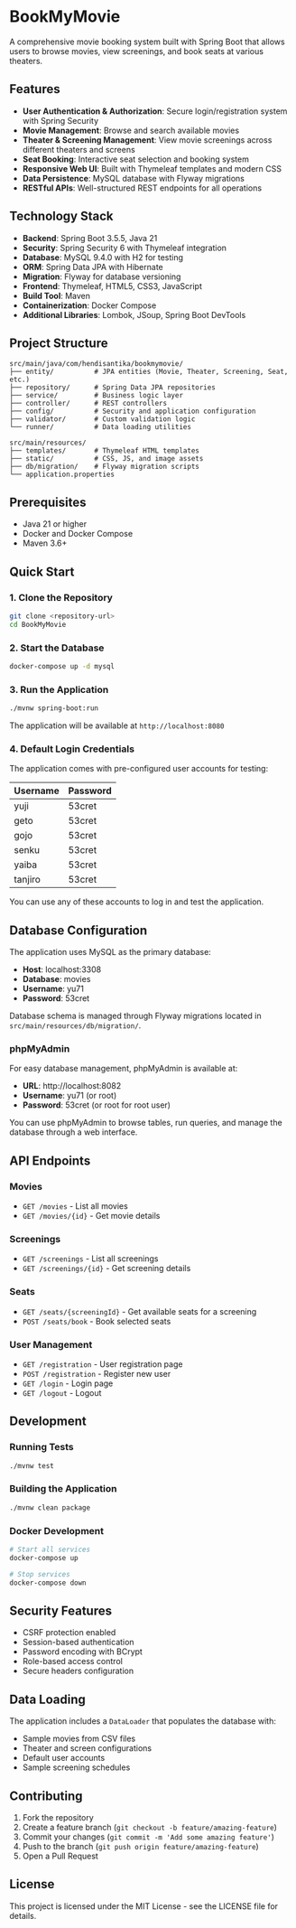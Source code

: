 # BookMyMovie

A comprehensive movie booking system built with Spring Boot that allows users to browse movies, view screenings, and
book seats at various theaters.

## Features

- **User Authentication & Authorization**: Secure login/registration system with Spring Security
- **Movie Management**: Browse and search available movies
- **Theater & Screening Management**: View movie screenings across different theaters and screens
- **Seat Booking**: Interactive seat selection and booking system
- **Responsive Web UI**: Built with Thymeleaf templates and modern CSS
- **Data Persistence**: MySQL database with Flyway migrations
- **RESTful APIs**: Well-structured REST endpoints for all operations

## Technology Stack

- **Backend**: Spring Boot 3.5.5, Java 21
- **Security**: Spring Security 6 with Thymeleaf integration
- **Database**: MySQL 9.4.0 with H2 for testing
- **ORM**: Spring Data JPA with Hibernate
- **Migration**: Flyway for database versioning
- **Frontend**: Thymeleaf, HTML5, CSS3, JavaScript
- **Build Tool**: Maven
- **Containerization**: Docker Compose
- **Additional Libraries**: Lombok, JSoup, Spring Boot DevTools

## Project Structure

```
src/main/java/com/hendisantika/bookmymovie/
├── entity/          # JPA entities (Movie, Theater, Screening, Seat, etc.)
├── repository/      # Spring Data JPA repositories
├── service/         # Business logic layer
├── controller/      # REST controllers
├── config/          # Security and application configuration
├── validator/       # Custom validation logic
└── runner/          # Data loading utilities

src/main/resources/
├── templates/       # Thymeleaf HTML templates
├── static/          # CSS, JS, and image assets
├── db/migration/    # Flyway migration scripts
└── application.properties
```

## Prerequisites

- Java 21 or higher
- Docker and Docker Compose
- Maven 3.6+

## Quick Start

### 1. Clone the Repository

```bash
git clone <repository-url>
cd BookMyMovie
```

### 2. Start the Database

```bash
docker-compose up -d mysql
```

### 3. Run the Application

```bash
./mvnw spring-boot:run
```

The application will be available at `http://localhost:8080`

### 4. Default Login Credentials

The application comes with pre-configured user accounts for testing:

| Username | Password |
|----------|----------|
| yuji     | 53cret   |
| geto     | 53cret   |
| gojo     | 53cret   |
| senku    | 53cret   |
| yaiba    | 53cret   |
| tanjiro  | 53cret   |

You can use any of these accounts to log in and test the application.

## Database Configuration

The application uses MySQL as the primary database:

- **Host**: localhost:3308
- **Database**: movies
- **Username**: yu71
- **Password**: 53cret

Database schema is managed through Flyway migrations located in `src/main/resources/db/migration/`.

### phpMyAdmin

For easy database management, phpMyAdmin is available at:

- **URL**: http://localhost:8082
- **Username**: yu71 (or root)
- **Password**: 53cret (or root for root user)

You can use phpMyAdmin to browse tables, run queries, and manage the database through a web interface.

## API Endpoints

### Movies

- `GET /movies` - List all movies
- `GET /movies/{id}` - Get movie details

### Screenings

- `GET /screenings` - List all screenings
- `GET /screenings/{id}` - Get screening details

### Seats

- `GET /seats/{screeningId}` - Get available seats for a screening
- `POST /seats/book` - Book selected seats

### User Management

- `GET /registration` - User registration page
- `POST /registration` - Register new user
- `GET /login` - Login page
- `GET /logout` - Logout

## Development

### Running Tests

```bash
./mvnw test
```

### Building the Application

```bash
./mvnw clean package
```

### Docker Development

```bash
# Start all services
docker-compose up

# Stop services
docker-compose down
```

## Security Features

- CSRF protection enabled
- Session-based authentication
- Password encoding with BCrypt
- Role-based access control
- Secure headers configuration

## Data Loading

The application includes a `DataLoader` that populates the database with:

- Sample movies from CSV files
- Theater and screen configurations
- Default user accounts
- Sample screening schedules

## Contributing

1. Fork the repository
2. Create a feature branch (`git checkout -b feature/amazing-feature`)
3. Commit your changes (`git commit -m 'Add some amazing feature'`)
4. Push to the branch (`git push origin feature/amazing-feature`)
5. Open a Pull Request

## License

This project is licensed under the MIT License - see the LICENSE file for details.
